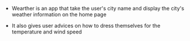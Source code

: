 - Wearther is an app that take the user's city name and display the city's weather information on the home page

- It also gives user advices on how to dress themselves for the temperature and wind speed
